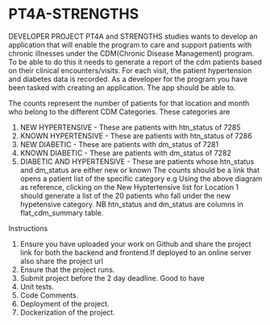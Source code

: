 # PT4A-STRENGTHS
DEVELOPER PROJECT
PT4A and STRENGTHS studies wants to develop an application that will enable the program to
care and support patients with chronic illnesses under the CDM(Chronic Disease Management)
program. To be able to do this it needs to generate a report of the cdm patients based on their
clinical encounters/visits. For each visit, the patient hypertension and diabetes data is recorded.
As a developer for the program you have been tasked with creating an application. The app
should be able to.

The counts represent the number of patients for that location and month who belong to the
different CDM Categories. These categories are
1. NEW HYPERTENSIVE - These are patients with htn_status of 7285
2. KNOWN HYPERTENSIVE - These are patients with htn_status of 7286
3. NEW DIABETIC - These are patients with dm_status of 7281
4. KNOWN DIABETIC - These are patients with dm_status of 7282
5. DIABETIC AND HYPERTENSIVE - These are patients whose htn_status and dm_status
are either new or known
The counts should be a link that opens a patient list of the specific category e.g Using the above
diagram as reference, clicking on the New Hyptertensive list for Location 1 should generate a
list of the 20 patients who fall under the new hypetensive category.
NB htn_status and dm_status are columns in flat_cdm_summary table.

Instructions
1. Ensure you have uploaded your work on Github and share the project link for both the
backend and frontend.If deployed to an online server also share the project url
2. Ensure that the project runs.
3. Submit project before the 2 day deadline.
Good to have
1. Unit tests.
2. Code Comments.
3. Deployment of the project.
4. Dockerization of the project.
